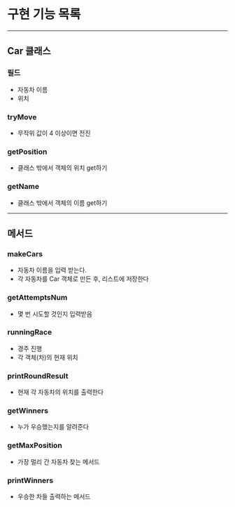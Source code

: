 #  구현 기능 목록
---
## Car 클래스
### 필드
- 자동차 이름
- 위치

### tryMove
- 무작위 값이 4 이상이면 전진

### getPosition
- 클래스 밖에서 객체의 위치 get하기

### getName
- 클래스 밖에서 객체의 이름 get하기
---
## 메서드

### makeCars
- 자동차 이름을 입력 받는다.
-  각 자동차를 Car 객체로 만든 후, 리스트에 저장한다

### getAttemptsNum
- 몇 번 시도할 것인지 입력받음

### runningRace
- 경주 진행
- 각 객체(차)의 현재 위치

### printRoundResult
- 현재 각 자동차의 위치를 출력한다

### getWinners
- 누가 우승했는지를 알려준다

### getMaxPosition
- 가장 멀리 간 자동차 찾는 메서드

### printWinners
- 우승한 차들 출력하는 메서드